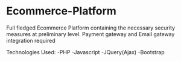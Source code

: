 # Ecommerce-Platform

Full fledged Ecommerce Platform containing the necessary security measures at preliminary level.
Payment gateway and Email gateway integration required

Technologies Used:
-PHP
-Javascript
-JQuery(Ajax)
-Bootstrap
